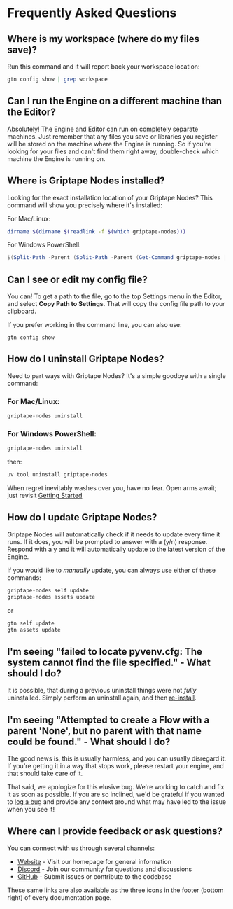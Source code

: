 # Frequently Asked Questions

## Where is my workspace (where do my files save)?

Run this command and it will report back your workspace location:

```bash
gtn config show | grep workspace
```

## Can I run the Engine on a different machine than the Editor?

Absolutely! The Engine and Editor can run on completely separate machines. Just remember that any files you save or libraries you register will be stored on the machine where the Engine is running. So if you're looking for your files and can't find them right away, double-check which machine the Engine is running on.

## Where is Griptape Nodes installed?

Looking for the exact installation location of your Griptape Nodes? This command will show you precisely where it's installed:

For Mac/Linux:

```bash
dirname $(dirname $(readlink -f $(which griptape-nodes)))
```

For Windows PowerShell:

```powershell
$(Split-Path -Parent (Split-Path -Parent (Get-Command griptape-nodes | Select-Object -ExpandProperty Source)))
```

## Can I see or edit my config file?

You can! To get a path to the file, go to the top Settings menu in the Editor, and select **Copy Path to Settings**. That will copy the config file path to your clipboard.

If you prefer working in the command line, you can also use:

```
gtn config show
```

## How do I uninstall Griptape Nodes?

Need to part ways with Griptape Nodes? It's a simple goodbye with a single command:

### For Mac/Linux:

```bash
griptape-nodes uninstall
```

### For Windows PowerShell:

```powershell
griptape-nodes uninstall
```

then:

```powershell
uv tool uninstall griptape-nodes
```

When regret inevitably washes over you, have no fear. Open arms await; just revisit [Getting Started](getting_started.md)

## How do I update Griptape Nodes?

Griptape Nodes will automatically check if it needs to update every time it runs. If it does, you will be prompted to answer with a (y/n) response. Respond with a y and it will automatically update to the latest version of the Engine.

If you would like to _manually_ update, you can always use either of these commands:

```bash
griptape-nodes self update
griptape-nodes assets update
```

or

```bash
gtn self update
gtn assets update
```

## I'm seeing "failed to locate pyvenv.cfg: The system cannot find the file specified." - What should I do?

It is possible, that during a previous uninstall things were not _fully_ uninstalled. Simply perform an uninstall again, and then [re-install](getting_started.md).

## I'm seeing "Attempted to create a Flow with a parent 'None', but no parent with that name could be found." - What should I do?

The good news is, this is usually harmless, and you can usually disregard it. If you're getting it in a way that stops work, please restart your engine, and that should take care of it.

That said, we apologize for this elusive bug. We're working to catch and fix it as soon as possible. If you are so inclined, we'd be grateful if you wanted to [log a bug](https://github.com/griptape-ai/griptape-nodes/issues/new?template=bug_report.yml&title=Attempted%20to%20create%20flow%20with%20a%20parent%20%27None%27) and provide any context around what may have led to the issue when you see it!

## Where can I provide feedback or ask questions?

You can connect with us through several channels:

- [Website](https://www.griptape.ai) - Visit our homepage for general information
- [Discord](https://discord.gg/gnWRz88eym) - Join our community for questions and discussions
- [GitHub](https://github.com/griptape-ai/griptape-nodes) - Submit issues or contribute to the codebase

These same links are also available as the three icons in the footer (bottom right) of every documentation page.

